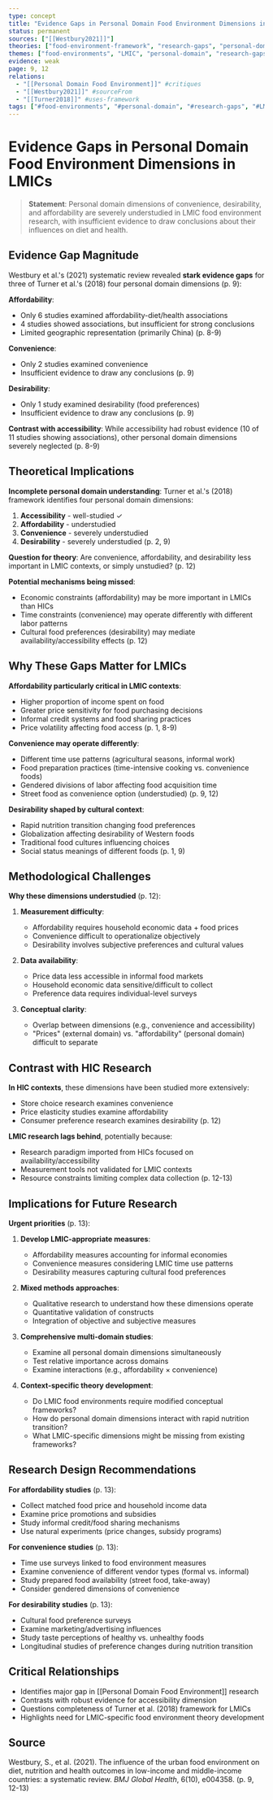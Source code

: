 ```yaml
---
type: concept
title: "Evidence Gaps in Personal Domain Food Environment Dimensions in LMICs"
status: permanent
sources: ["[[Westbury2021]]"]
theories: ["food-environment-framework", "research-gaps", "personal-domain-theory"]
themes: ["food-environments", "LMIC", "personal-domain", "research-gaps", "affordability", "convenience", "desirability"]
evidence: weak
page: 9, 12
relations:
  - "[[Personal Domain Food Environment]]" #critiques
  - "[[Westbury2021]]" #sourceFrom
  - "[[Turner2018]]" #uses-framework
tags: ["#food-environments", "#personal-domain", "#research-gaps", "#LMIC", "#affordability", "#convenience", "#desirability", "#Westbury2021"]
---
```


# Evidence Gaps in Personal Domain Food Environment Dimensions in LMICs

> **Statement**: Personal domain dimensions of convenience, desirability, and affordability are severely understudied in LMIC food environment research, with insufficient evidence to draw conclusions about their influences on diet and health.

## Evidence Gap Magnitude

Westbury et al.'s (2021) systematic review revealed **stark evidence gaps** for three of Turner et al.'s (2018) four personal domain dimensions (p. 9):

**Affordability**:
- Only 6 studies examined affordability-diet/health associations
- 4 studies showed associations, but insufficient for strong conclusions
- Limited geographic representation (primarily China) (p. 8-9)

**Convenience**:
- Only 2 studies examined convenience
- Insufficient evidence to draw any conclusions (p. 9)

**Desirability**:
- Only 1 study examined desirability (food preferences)
- Insufficient evidence to draw any conclusions (p. 9)

**Contrast with accessibility**: While accessibility had robust evidence (10 of 11 studies showing associations), other personal domain dimensions severely neglected (p. 8-9)

## Theoretical Implications

**Incomplete personal domain understanding**: Turner et al.'s (2018) framework identifies four personal domain dimensions:
1. **Accessibility** - well-studied ✓
2. **Affordability** - understudied
3. **Convenience** - severely understudied
4. **Desirability** - severely understudied (p. 2, 9)

**Question for theory**: Are convenience, affordability, and desirability less important in LMIC contexts, or simply unstudied? (p. 12)

**Potential mechanisms being missed**:
- Economic constraints (affordability) may be more important in LMICs than HICs
- Time constraints (convenience) may operate differently with different labor patterns
- Cultural food preferences (desirability) may mediate availability/accessibility effects (p. 12)

## Why These Gaps Matter for LMICs

**Affordability particularly critical in LMIC contexts**:
- Higher proportion of income spent on food
- Greater price sensitivity for food purchasing decisions
- Informal credit systems and food sharing practices
- Price volatility affecting food access (p. 1, 8-9)

**Convenience may operate differently**:
- Different time use patterns (agricultural seasons, informal work)
- Food preparation practices (time-intensive cooking vs. convenience foods)
- Gendered divisions of labor affecting food acquisition time
- Street food as convenience option (understudied) (p. 9, 12)

**Desirability shaped by cultural context**:
- Rapid nutrition transition changing food preferences
- Globalization affecting desirability of Western foods
- Traditional food cultures influencing choices
- Social status meanings of different foods (p. 1, 9)

## Methodological Challenges

**Why these dimensions understudied** (p. 12):

1. **Measurement difficulty**:
   - Affordability requires household economic data + food prices
   - Convenience difficult to operationalize objectively
   - Desirability involves subjective preferences and cultural values

2. **Data availability**:
   - Price data less accessible in informal food markets
   - Household economic data sensitive/difficult to collect
   - Preference data requires individual-level surveys

3. **Conceptual clarity**:
   - Overlap between dimensions (e.g., convenience and accessibility)
   - "Prices" (external domain) vs. "affordability" (personal domain) difficult to separate

## Contrast with HIC Research

**In HIC contexts**, these dimensions have been studied more extensively:
- Store choice research examines convenience
- Price elasticity studies examine affordability
- Consumer preference research examines desirability (p. 12)

**LMIC research lags behind**, potentially because:
- Research paradigm imported from HICs focused on availability/accessibility
- Measurement tools not validated for LMIC contexts
- Resource constraints limiting complex data collection (p. 12-13)

## Implications for Future Research

**Urgent priorities** (p. 13):

1. **Develop LMIC-appropriate measures**:
   - Affordability measures accounting for informal economies
   - Convenience measures considering LMIC time use patterns
   - Desirability measures capturing cultural food preferences

2. **Mixed methods approaches**:
   - Qualitative research to understand how these dimensions operate
   - Quantitative validation of constructs
   - Integration of objective and subjective measures

3. **Comprehensive multi-domain studies**:
   - Examine all personal domain dimensions simultaneously
   - Test relative importance across domains
   - Examine interactions (e.g., affordability × convenience)

4. **Context-specific theory development**:
   - Do LMIC food environments require modified conceptual frameworks?
   - How do personal domain dimensions interact with rapid nutrition transition?
   - What LMIC-specific dimensions might be missing from existing frameworks?

## Research Design Recommendations

**For affordability studies** (p. 13):
- Collect matched food price and household income data
- Examine price promotions and subsidies
- Study informal credit/food sharing mechanisms
- Use natural experiments (price changes, subsidy programs)

**For convenience studies** (p. 13):
- Time use surveys linked to food environment measures
- Examine convenience of different vendor types (formal vs. informal)
- Study prepared food availability (street food, take-away)
- Consider gendered dimensions of convenience

**For desirability studies** (p. 13):
- Cultural food preference surveys
- Examine marketing/advertising influences
- Study taste perceptions of healthy vs. unhealthy foods
- Longitudinal studies of preference changes during nutrition transition

## Critical Relationships

- Identifies major gap in [[Personal Domain Food Environment]] research
- Contrasts with robust evidence for accessibility dimension
- Questions completeness of Turner et al. (2018) framework for LMICs
- Highlights need for LMIC-specific food environment theory development

## Source

Westbury, S., et al. (2021). The influence of the urban food environment on diet, nutrition and health outcomes in low-income and middle-income countries: a systematic review. *BMJ Global Health*, 6(10), e004358. (p. 9, 12-13)
